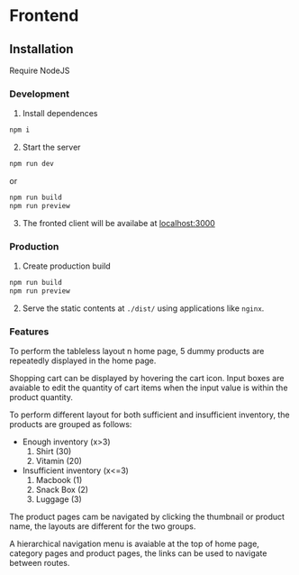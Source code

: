 # Frontend

## Installation
Require NodeJS
### Development
1. Install dependences
```sh
npm i
```
2. Start the server
```sh
npm run dev
```
or
```sh
npm run build
npm run preview
```
3. The fronted client will be availabe at <localhost:3000>
### Production
1. Create production build
```sh
npm run build
npm run preview
```
2.  Serve the static contents at `./dist/` using applications like `nginx`.

### Features
To perform the tableless layout n home page, 5 dummy products are repeatedly displayed in the home page.

Shopping cart can be displayed by hovering the cart icon. Input boxes are avaiable to edit the quantity of cart items when the input value is within the product quantity.

To perform different layout for both sufficient and insufficient inventory, the products are grouped as follows:

- Enough inventory (x>3)
  1. Shirt (30)
  2. Vitamin (20)
- Insufficient inventory (x<=3)
  1. Macbook (1)
  2. Snack Box (2)
  3. Luggage (3)

The product pages cam be navigated by clicking the thumbnail or product name, the layouts are different for the two groups.

A hierarchical navigation menu is avaiable at the top of home page, category pages and product pages, the links can be used to navigate between routes.


